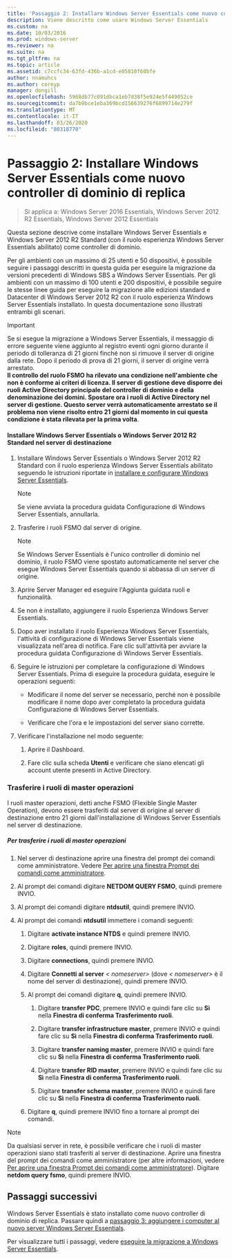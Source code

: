 ```yaml
---
title: 'Passaggio 2: Installare Windows Server Essentials come nuovo controller di dominio di replica'
description: Viene descritto come usare Windows Server Essentials
ms.custom: na
ms.date: 10/03/2016
ms.prod: windows-server
ms.reviewer: na
ms.suite: na
ms.tgt_pltfrm: na
ms.topic: article
ms.assetid: c7ccfc34-63fd-436b-a1cd-e05810f60bfe
author: nnamuhcs
ms.author: coreyp
manager: dongill
ms.openlocfilehash: 5968db77c091dbca1eb7d38f5e924e5f449052ce
ms.sourcegitcommit: da7b9bce1eba369bcd156639276f6899714e279f
ms.translationtype: MT
ms.contentlocale: it-IT
ms.lasthandoff: 03/26/2020
ms.locfileid: "80318770"
---
```

# <a name="step-2-install-windows-server-essentials-as-a-new-replica-domain-controller"></a>Passaggio 2: Installare Windows Server Essentials come nuovo controller di dominio di replica

>Si applica a: Windows Server 2016 Essentials, Windows Server 2012 R2 Essentials, Windows Server 2012 Essentials

Questa sezione descrive come installare Windows Server Essentials e Windows Server 2012 R2 Standard (con il ruolo esperienza Windows Server Essentials abilitato) come controller di dominio.  
  
 Per gli ambienti con un massimo di 25 utenti e 50 dispositivi, è possibile seguire i passaggi descritti in questa guida per eseguire la migrazione da versioni precedenti di Windows SBS a Windows Server Essentials. Per gli ambienti con un massimo di 100 utenti e 200 dispositivi, è possibile seguire le stesse linee guida per eseguire la migrazione alle edizioni standard e Datacenter di Windows Server 2012 R2 con il ruolo esperienza Windows Server Essentials installato. In questa documentazione sono illustrati entrambi gli scenari.  
  
> [!IMPORTANT]
>  Se si esegue la migrazione a Windows Server Essentials, il messaggio di errore seguente viene aggiunto al registro eventi ogni giorno durante il periodo di tolleranza di 21 giorni finché non si rimuove il server di origine dalla rete. Dopo il periodo di prova di 21 giorni, il server di origine verrà arrestato. <br> **Il controllo del ruolo FSMO ha rilevato una condizione nell'ambiente che non è conforme ai criteri di licenza. Il server di gestione deve disporre dei ruoli Active Directory principale del controller di dominio e della denominazione dei domini. Spostare ora i ruoli di Active Directory nel server di gestione. Questo server verrà automaticamente arrestato se il problema non viene risolto entro 21 giorni dal momento in cui questa condizione è stata rilevata per la prima volta**.   
  
#### <a name="install-windows-server-essentials-or-windows-server-2012-r2-standard-on-the-destination-server"></a>Installare Windows Server Essentials o Windows Server 2012 R2 Standard nel server di destinazione  
  
1.  Installare Windows Server Essentials o Windows Server 2012 R2 Standard con il ruolo esperienza Windows Server Essentials abilitato seguendo le istruzioni riportate in [installare e configurare Windows Server Essentials](../install/Install-and-Configure-Windows-Server-Essentials-or-Windows-Server-Essentials-Experience.md).  
  
    > [!NOTE]
    >  Se viene avviata la procedura guidata Configurazione di Windows Server Essentials, annullarla.  
  
2.  Trasferire i ruoli FSMO dal server di origine.  
  
    > [!NOTE]
    >  Se Windows Server Essentials è l'unico controller di dominio nel dominio, il ruolo FSMO viene spostato automaticamente nel server che esegue Windows Server Essentials quando si abbassa di un server di origine.  
  
3.  Aprire Server Manager ed eseguire l'Aggiunta guidata ruoli e funzionalità.  
  
4.  Se non è installato, aggiungere il ruolo Esperienza Windows Server Essentials.  
  
5.  Dopo aver installato il ruolo Esperienza Windows Server Essentials, l'attività di configurazione di Windows Server Essentials viene visualizzata nell'area di notifica. Fare clic sull'attività per avviare la procedura guidata Configurazione di Windows Server Essentials.  
  
6.  Seguire le istruzioni per completare la configurazione di Windows Server Essentials. Prima di eseguire la procedura guidata, eseguire le operazioni seguenti:  
  
    -   Modificare il nome del server se necessario, perché non è possibile modificare il nome dopo aver completato la procedura guidata Configurazione di Windows Server Essentials.  
  
    -   Verificare che l'ora e le impostazioni del server siano corrette.  
  
7.  Verificare l'installazione nel modo seguente:  
  
    1.  Aprire il Dashboard.  
  
    2.  Fare clic sulla scheda **Utenti** e verificare che siano elencati gli account utente presenti in Active Directory.  
  
### <a name="transfer-the-operations-master-roles"></a>Trasferire i ruoli di master operazioni  
 I ruoli master operazioni, detti anche FSMO (Flexible Single Master Operation), devono essere trasferiti dal server di origine al server di destinazione entro 21 giorni dall'installazione di Windows Server Essentials nel server di destinazione.  
  
##### <a name="to-transfer-the-operations-master-roles"></a>Per trasferire i ruoli di master operazioni  
  
1.  Nel server di destinazione aprire una finestra del prompt dei comandi come amministratore. Vedere [Per aprire una finestra Prompt dei comandi come amministratore](https://technet.microsoft.com/library/cc947813\(v=WS.10\).aspx).  
  
2.  Al prompt dei comandi digitare **NETDOM QUERY FSMO**, quindi premere INVIO.  
  
3.  Al prompt dei comandi digitare **ntdsutil**, quindi premere INVIO.  
  
4.  Al prompt dei comandi **ntdsutil** immettere i comandi seguenti:  
  
    1.  Digitare **activate instance NTDS** e quindi premere INVIO.  
  
    2.  Digitare **roles**, quindi premere INVIO.  
  
    3.  Digitare **connections**, quindi premere INVIO.  
  
    4.  Digitare **Connetti al server** *< nomeserver\>* (dove *< nomeserver\>* è il nome del server di destinazione), quindi premere INVIO.  
  
    5.  Al prompt dei comandi digitare **q**, quindi premere INVIO.  
  
        1.  Digitare **transfer PDC**, premere INVIO e quindi fare clic su **Sì** nella **Finestra di conferma Trasferimento ruoli**.  
  
        2.  Digitare **transfer infrastructure master**, premere INVIO e quindi fare clic su **Sì** nella **Finestra di conferma Trasferimento ruoli**.  
  
        3.  Digitare **transfer naming master**, premere INVIO e quindi fare clic su **Sì** nella **Finestra di conferma Trasferimento ruoli**.  
  
        4.  Digitare **transfer RID master**, premere INVIO e quindi fare clic su **Sì** nella **Finestra di conferma Trasferimento ruoli**.  
  
        5.  Digitare **transfer schema master**, premere INVIO e quindi fare clic su **Sì** nella **Finestra di conferma Trasferimento ruoli**.  
  
    6.  Digitare **q**, quindi premere INVIO fino a tornare al prompt dei comandi.  
  
> [!NOTE]
>  Da qualsiasi server in rete, è possibile verificare che i ruoli di master operazioni siano stati trasferiti al server di destinazione. Aprire una finestra del prompt dei comandi come amministratore (per altre informazioni, vedere [Per aprire una finestra Prompt dei comandi come amministratore](https://technet.microsoft.com/library/cc947813\(v=WS.10\).aspx)). Digitare **netdom query fsmo**, quindi premere INVIO.  
  
## <a name="next-steps"></a>Passaggi successivi  
 Windows Server Essentials è stato installato come nuovo controller di dominio di replica. Passare quindi a [passaggio 3: aggiungere i computer al nuovo server Windows Server Essentials](Step-3--Join-computers-to-the-new-Windows-Server-Essentials-server.md).  
  
Per visualizzare tutti i passaggi, vedere [eseguire la migrazione a Windows Server Essentials](Migrate-from-Previous-Versions-to-Windows-Server-Essentials-or-Windows-Server-Essentials-Experience.md).

